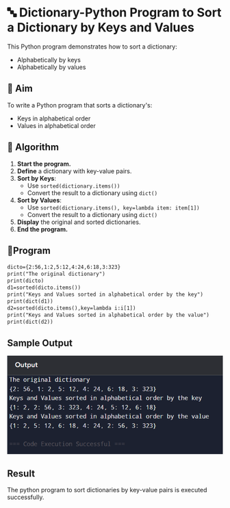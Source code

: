 # 🔤 Dictionary-Python Program to Sort a Dictionary by Keys and Values

This Python program demonstrates how to sort a dictionary:
- Alphabetically by keys
- Alphabetically by values

## 🎯 Aim

To write a Python program that sorts a dictionary's:
- Keys in alphabetical order
- Values in alphabetical order

## 🧠 Algorithm

1. **Start the program.**
2. **Define** a dictionary with key-value pairs.
3. **Sort by Keys**:
   - Use `sorted(dictionary.items())`
   - Convert the result to a dictionary using `dict()`
4. **Sort by Values**:
   - Use `sorted(dictionary.items(), key=lambda item: item[1])`
   - Convert the result to a dictionary using `dict()`
5. **Display** the original and sorted dictionaries.
6. **End the program.**

## 🧪Program
```
dicto={2:56,1:2,5:12,4:24,6:18,3:323}
print("The original dictionary")
print(dicto)
d1=sorted(dicto.items())
print("Keys and Values sorted in alphabetical order by the key")
print(dict(d1))
d2=sorted(dicto.items(),key=lambda i:i[1])
print("Keys and Values sorted in alphabetical order by the value")
print(dict(d2))
```
## Sample Output
![alt text](image-2.png)
## Result
The python program to sort dictionaries by key-value pairs is executed successfully.
